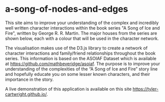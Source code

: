 # a-song-of-nodes-and-edges

This site aims to improve your understanding of the complex and incredibly well written character interactions within the book series "A Song of Ice and Fire", written by George R. R. Martin. The major houses from the series are shown below, each with a colour that will be used in the character network.

The visualisation makes use of the D3.js library to create a network of character interactions and family/friend relationships throughout the book series. This information is based on the ASOIAF Dataset which is available at https://github.com/mathbeveridge/asoiaf. The purpose is to improve your understanding of the complexities of the “A Song of Ice and Fire” story line and hopefully educate you on some lesser known characters, and their importance in the story.

A live demonstration of this application is available on this site https://tyler-cartwright.github.io/.
